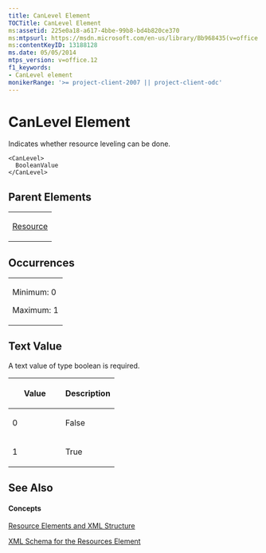 ```yaml
---
title: CanLevel Element
TOCTitle: CanLevel Element
ms:assetid: 225e0a18-a617-4bbe-99b8-bd4b820ce370
ms:mtpsurl: https://msdn.microsoft.com/en-us/library/Bb968435(v=office.12)
ms:contentKeyID: 13188128
ms.date: 05/05/2014
mtps_version: v=office.12
f1_keywords:
- CanLevel element
monikerRange: '>= project-client-2007 || project-client-odc'
---
```


# CanLevel Element




Indicates whether resource leveling can be done.

    <CanLevel>
      BooleanValue
    </CanLevel>

## Parent Elements

<table>
<colgroup>
<col style="width: 100%" />
</colgroup>
<tbody>
<tr class="odd">
<td><p><a href="resource-element.md">Resource</a></p></td>
</tr>
</tbody>
</table>

## Occurrences

<table>
<colgroup>
<col style="width: 100%" />
</colgroup>
<tbody>
<tr class="odd">
<td><p>Minimum: 0</p>
<p>Maximum: 1</p></td>
</tr>
</tbody>
</table>

## Text Value

A text value of type boolean is required.

<table>
<colgroup>
<col style="width: 50%" />
<col style="width: 50%" />
</colgroup>
<thead>
<tr class="header">
<th><p>Value</p></th>
<th><p>Description</p></th>
</tr>
</thead>
<tbody>
<tr class="odd">
<td><p>0</p></td>
<td><p>False</p></td>
</tr>
<tr class="even">
<td><p>1</p></td>
<td><p>True</p></td>
</tr>
</tbody>
</table>

## See Also

#### Concepts

[Resource Elements and XML Structure](resource-elements-and-xml-structure.md)

[XML Schema for the Resources Element](xml-schema-for-the-resources-element.md)

